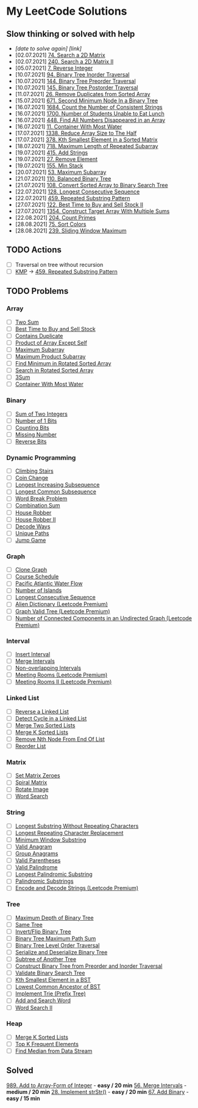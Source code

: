 # My LeetCode Solutions

## Slow thinking or solved with help

- *[date to solve again] [link]*
- [02.07.2021] [74. Search a 2D Matrix](https://leetcode.com/problems/search-a-2d-matrix/)
- [02.07.2021] [240. Search a 2D Matrix II](https://leetcode.com/problems/search-a-2d-matrix-ii/)
- [05.07.2021] [7. Reverse Integer](https://leetcode.com/problems/reverse-integer/)
- [10.07.2021] [94. Binary Tree Inorder Traversal](https://leetcode.com/problems/binary-tree-inorder-traversal/)
- [10.07.2021] [144. Binary Tree Preorder Traversal](https://leetcode.com/problems/binary-tree-preorder-traversal/submissions/)
- [10.07.2021] [145. Binary Tree Postorder Traversal](https://leetcode.com/problems/binary-tree-postorder-traversal/)
- [11.07.2021] [26. Remove Duplicates from Sorted Array](https://leetcode.com/problems/remove-duplicates-from-sorted-array/)
- [15.07.2021] [671. Second Minimum Node In a Binary Tree](https://leetcode.com/problems/second-minimum-node-in-a-binary-tree/)
- [16.07.2021] [1684. Count the Number of Consistent Strings](https://leetcode.com/problems/count-the-number-of-consistent-strings)
- [16.07.2021] [1700. Number of Students Unable to Eat Lunch](https://leetcode.com/problems/number-of-students-unable-to-eat-lunch/)
- [16.07.2021] [448. Find All Numbers Disappeared in an Array](https://leetcode.com/problems/find-all-numbers-disappeared-in-an-array/)
- [16.07.2021] [11. Container With Most Water](https://leetcode.com/problems/container-with-most-water/)
- [17.07.2021] [1338. Reduce Array Size to The Half](https://leetcode.com/problems/reduce-array-size-to-the-half/)
- [17.07.2021] [378. Kth Smallest Element in a Sorted Matrix](https://leetcode.com/problems/kth-smallest-element-in-a-sorted-matrix/)
- [18.07.2021] [718. Maximum Length of Repeated Subarray](https://leetcode.com/problems/maximum-length-of-repeated-subarray/)
- [19.07.2021] [415. Add Strings](https://leetcode.com/problems/add-strings/)
- [19.07.2021] [27. Remove Element](https://leetcode.com/problems/remove-element/)
- [19.07.2021] [155. Min Stack](https://leetcode.com/problems/min-stack/)
- [20.07.2021] [53. Maximum Subarray](https://leetcode.com/problems/maximum-subarray/)
- [21.07.2021] [110. Balanced Binary Tree](https://leetcode.com/problems/balanced-binary-tree/submissions/)
- [21.07.2021] [108. Convert Sorted Array to Binary Search Tree](https://leetcode.com/problems/convert-sorted-array-to-binary-search-tree/)
- [22.07.2021] [128. Longest Consecutive Sequence](https://leetcode.com/problems/longest-consecutive-sequence/)
- [22.07.2021] [459. Repeated Substring Pattern](https://leetcode.com/problems/repeated-substring-pattern/)
- [27.07.2021] [122. Best Time to Buy and Sell Stock II](https://leetcode.com/problems/best-time-to-buy-and-sell-stock-ii/)
- [27.07.2021] [1354. Construct Target Array With Multiple Sums](https://leetcode.com/problems/construct-target-array-with-multiple-sums/)
- [22.08.2021] [204. Count Primes](https://leetcode.com/problems/count-primes/)
- [28.08.2021] [75. Sort Colors](https://leetcode.com/problems/sort-colors/)
- [28.08.2021] [239. Sliding Window Maximum](https://leetcode.com/problems/sliding-window-maximum/)

## TODO Actions

- [ ] Traversal on tree without recursion
- [ ] [KMP](https://www.youtube.com/watch?v=BXCEFAzhxGY)
  -> [459. Repeated Substring Pattern](https://leetcode.com/problems/repeated-substring-pattern/)

## TODO Problems

### Array

- [ ] [Two Sum](https://leetcode.com/problems/two-sum/)
- [ ] [Best Time to Buy and Sell Stock](https://leetcode.com/problems/best-time-to-buy-and-sell-stock/)
- [ ] [Contains Duplicate](https://leetcode.com/problems/contains-duplicate/)
- [ ] [Product of Array Except Self](https://leetcode.com/problems/product-of-array-except-self/)
- [ ] [Maximum Subarray](https://leetcode.com/problems/maximum-subarray/)
- [ ] [Maximum Product Subarray](https://leetcode.com/problems/maximum-product-subarray/)
- [ ] [Find Minimum in Rotated Sorted Array](https://leetcode.com/problems/find-minimum-in-rotated-sorted-array/)
- [ ] [Search in Rotated Sorted Array](https://leetcode.com/problems/search-in-rotated-sorted-array/)
- [ ] [3Sum](https://leetcode.com/problems/3sum/)
- [ ] [Container With Most Water](https://leetcode.com/problems/container-with-most-water/)

### Binary

- [ ] [Sum of Two Integers](https://leetcode.com/problems/sum-of-two-integers/)
- [ ] [Number of 1 Bits](https://leetcode.com/problems/number-of-1-bits/)
- [ ] [Counting Bits](https://leetcode.com/problems/counting-bits/)
- [ ] [Missing Number](https://leetcode.com/problems/missing-number/)
- [ ] [Reverse Bits](https://leetcode.com/problems/reverse-bits/)

### Dynamic Programming

- [ ] [Climbing Stairs](https://leetcode.com/problems/climbing-stairs/)
- [ ] [Coin Change](https://leetcode.com/problems/coin-change/)
- [ ] [Longest Increasing Subsequence](https://leetcode.com/problems/longest-increasing-subsequence/)
- [ ] [Longest Common Subsequence](https://leetcode.com/problems/longest-common-subsequence/)
- [ ] [Word Break Problem](https://leetcode.com/problems/word-break/)
- [ ] [Combination Sum](https://leetcode.com/problems/combination-sum-iv/)
- [ ] [House Robber](https://leetcode.com/problems/house-robber/)
- [ ] [House Robber II](https://leetcode.com/problems/house-robber-ii/)
- [ ] [Decode Ways](https://leetcode.com/problems/decode-ways/)
- [ ] [Unique Paths](https://leetcode.com/problems/unique-paths/)
- [ ] [Jump Game](https://leetcode.com/problems/jump-game/)

### Graph

- [ ] [Clone Graph](https://leetcode.com/problems/clone-graph/)
- [ ] [Course Schedule](https://leetcode.com/problems/course-schedule/)
- [ ] [Pacific Atlantic Water Flow](https://leetcode.com/problems/pacific-atlantic-water-flow/)
- [ ] [Number of Islands](https://leetcode.com/problems/number-of-islands/)
- [ ] [Longest Consecutive Sequence](https://leetcode.com/problems/longest-consecutive-sequence/)
- [ ] [Alien Dictionary (Leetcode Premium)](https://leetcode.com/problems/alien-dictionary/)
- [ ] [Graph Valid Tree (Leetcode Premium)](https://leetcode.com/problems/graph-valid-tree/)
- [ ] [Number of Connected Components in an Undirected Graph (Leetcode Premium)](https://leetcode.com/problems/number-of-connected-components-in-an-undirected-graph/)

### Interval

- [ ] [Insert Interval](https://leetcode.com/problems/insert-interval/)
- [ ] [Merge Intervals](https://leetcode.com/problems/merge-intervals/)
- [ ] [Non-overlapping Intervals](https://leetcode.com/problems/non-overlapping-intervals/)
- [ ] [Meeting Rooms (Leetcode Premium)](https://leetcode.com/problems/meeting-rooms/)
- [ ] [Meeting Rooms II (Leetcode Premium)](https://leetcode.com/problems/meeting-rooms-ii/)

### Linked List

- [ ] [Reverse a Linked List](https://leetcode.com/problems/reverse-linked-list/)
- [ ] [Detect Cycle in a Linked List](https://leetcode.com/problems/linked-list-cycle/)
- [ ] [Merge Two Sorted Lists](https://leetcode.com/problems/merge-two-sorted-lists/)
- [ ] [Merge K Sorted Lists](https://leetcode.com/problems/merge-k-sorted-lists/)
- [ ] [Remove Nth Node From End Of List](https://leetcode.com/problems/remove-nth-node-from-end-of-list/)
- [ ] [Reorder List](https://leetcode.com/problems/reorder-list/)

### Matrix

- [ ] [Set Matrix Zeroes](https://leetcode.com/problems/set-matrix-zeroes/)
- [ ] [Spiral Matrix](https://leetcode.com/problems/spiral-matrix/)
- [ ] [Rotate Image](https://leetcode.com/problems/rotate-image/)
- [ ] [Word Search](https://leetcode.com/problems/word-search/)

### String

- [ ] [Longest Substring Without Repeating Characters](https://leetcode.com/problems/longest-substring-without-repeating-characters/)
- [ ] [Longest Repeating Character Replacement](https://leetcode.com/problems/longest-repeating-character-replacement/)
- [ ] [Minimum Window Substring](https://leetcode.com/problems/minimum-window-substring/)
- [ ] [Valid Anagram](https://leetcode.com/problems/valid-anagram/)
- [ ] [Group Anagrams](https://leetcode.com/problems/group-anagrams/)
- [ ] [Valid Parentheses](https://leetcode.com/problems/valid-parentheses/)
- [ ] [Valid Palindrome](https://leetcode.com/problems/valid-palindrome/)
- [ ] [Longest Palindromic Substring](https://leetcode.com/problems/longest-palindromic-substring/)
- [ ] [Palindromic Substrings](https://leetcode.com/problems/palindromic-substrings/)
- [ ] [Encode and Decode Strings (Leetcode Premium)](https://leetcode.com/problems/encode-and-decode-strings/)

### Tree

- [ ] [Maximum Depth of Binary Tree](https://leetcode.com/problems/maximum-depth-of-binary-tree/)
- [ ] [Same Tree](https://leetcode.com/problems/same-tree/)
- [ ] [Invert/Flip Binary Tree](https://leetcode.com/problems/invert-binary-tree/)
- [ ] [Binary Tree Maximum Path Sum](https://leetcode.com/problems/binary-tree-maximum-path-sum/)
- [ ] [Binary Tree Level Order Traversal](https://leetcode.com/problems/binary-tree-level-order-traversal/)
- [ ] [Serialize and Deserialize Binary Tree](https://leetcode.com/problems/serialize-and-deserialize-binary-tree/)
- [ ] [Subtree of Another Tree](https://leetcode.com/problems/subtree-of-another-tree/)
- [ ] [Construct Binary Tree from Preorder and Inorder Traversal](https://leetcode.com/problems/construct-binary-tree-from-preorder-and-inorder-traversal/)
- [ ] [Validate Binary Search Tree](https://leetcode.com/problems/validate-binary-search-tree/)
- [ ] [Kth Smallest Element in a BST](https://leetcode.com/problems/kth-smallest-element-in-a-bst/)
- [ ] [Lowest Common Ancestor of BST](https://leetcode.com/problems/lowest-common-ancestor-of-a-binary-search-tree/)
- [ ] [Implement Trie (Prefix Tree)](https://leetcode.com/problems/implement-trie-prefix-tree/)
- [ ] [Add and Search Word](https://leetcode.com/problems/add-and-search-word-data-structure-design/)
- [ ] [Word Search II](https://leetcode.com/problems/word-search-ii/)

### Heap

- [ ] [Merge K Sorted Lists](https://leetcode.com/problems/merge-k-sorted-lists/)
- [ ] [Top K Frequent Elements](https://leetcode.com/problems/top-k-frequent-elements/)
- [ ] [Find Median from Data Stream](https://leetcode.com/problems/find-median-from-data-stream/)

## Solved

[989. Add to Array-Form of Integer](https://leetcode.com/problems/add-to-array-form-of-integer/) - **easy / 20 min**
[56. Merge Intervals](https://leetcode.com/problems/merge-intervals/) - **medium / 20 min**
[28. Implement strStr()](https://leetcode.com/problems/implement-strstr/) - **easy / 20 min**
[67. Add Binary](https://leetcode.com/problems/add-binary/) - **easy / 15 min**